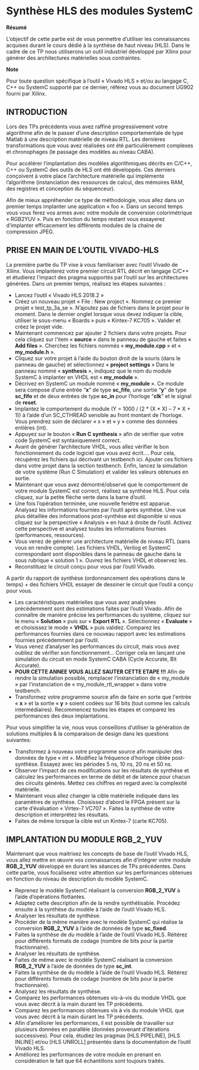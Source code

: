 # Synthèse HLS des modules SystemC


**Résumé**

L’objectif de cette partie est de vous permettre d’utiliser les connaissances acquises durant le cours dédié à la synthèse de haut niveau (HLS). Dans le cadre de ce TP nous utiliserons un outil industriel développé par Xilinx pour générer des architectures matérielles sous contraintes.

**Note**

Pour toute question spécifique à l’outil « Vivado HLS » et/ou au langage C, C++ ou SystemC supporté par ce dernier, référez vous au document UG902 fourni par Xilinx.

## INTRODUCTION

Lors des TPs précédents vous avez raffiné progressivement votre algorithme afin de le passer d’une description comportementale de type Matlab à une description matérielle de niveau RTL. Les dernières transformations que vous avez réalisées ont été particulièrement complexes et chronophages (le passage des modèles au niveau CABA).

Pour accélérer l’implantation des modèles algorithmiques décrits en C/C++, C++ ou SystemC des outils de HLS ont été développés. Ces derniers conçoivent à votre place l’architecture matérielle qui implémente l’algorithme (instanciation des ressources de calcul, des mémoires RAM, des registres et conception du séquenceur).

Afin de mieux appréhender ce type de méthodologie, vous allez dans un premier temps implanter une application « foo ». Dans un second temps vous vous ferez vos armes avec votre module de conversion colorimétrique « RGB2YUV ». Puis en fonction du temps restant vous essayerez d’implanter efficacement les différents modules de la chaine de compression JPEG.

## PRISE EN MAIN DE L’OUTIL VIVADO-HLS

La première partie du TP vise à vous familiariser avec l’outil Vivado de Xilinx. Vous implanterez votre premier circuit RTL décrit en langage C/C++ et étudierez l’impact des pragma supportés par l’outil sur les architectures générées. Dans un premier temps, réalisez les étapes suivantes :

- Lancez l’outil « Vivado HLS 2018.2 »
- Créez un nouveau projet « File : New project ». Nommez ce premier projet « test_tp_3a_se ». N’ajoutez pas de fichiers dans le projet pour le moment. Dans le dernier onglet lorsque vous devez indiquer la cible, utiliser le sous-menu « Boards » puis « Kintex-7 KC705 ». Valider et créez le projet vide.
- Maintenant commencez par ajouter 2 fichiers dans votre projets. Pour cela cliquez sur l'item « **source** » dans le panneau de gauche et faites « **Add files** ». Cherchez les fichiers nommés « **my_module.cpp** » et « **my_module.h** ».
- Cliquez sur votre projet à l’aide du bouton droit de la souris (dans le panneau de gauche) et sélectionnez « **project settings** » Dans le panneau nommé « **synthesis** », indiquez que le nom du module SystemC à implanter en VHDL est « **my_module** ».
- Décrivez en SystemC un module nommé « **my_module** ». Ce module sera compose d’une entrée “**x**” de type **sc_fifo**, une sortie “**y**” de type **sc_fifo** et de deux entrées de type **sc_in<bool>** pour l’horloge “**clk**” et le signal de **reset**.
- Implantez le comportement du module (Y = 1000 / (2 * (X * X) – 7 * X + 1)) à l’aide d’un SC_CTHREAD sensible au front montant de l’horloge. Vous prendrez soin de déclarer « x » et « y » comme des données entières (int).
- Appuyez sur le bouton « **Run C synthesis** » afin de vérifier que votre code SystemC est syntaxiquement correct.
- Avant de générer l’architecture VHDL, vous allez vérifier le bon fonctionnement du code logiciel que vous avez écrit....  Pour cela, récupérez les fichiers qui décrivant un testbench ici. Ajouter ces fichiers dans votre projet dans la section testbench. Enfin, lancez la simulation de votre système (Run C Simulation) et valider les valeurs obtenues en sortie.
- Maintenant que vous avez démontré/observé que le comportement de votre module SystemC est correct, réalisez sa synthèse HLS. Pour cela cliquez, sur la petite flèche verte dans la barre d’outil.
- Une fois l’opération terminée, une nouvelle fenêtre est apparue. Analysez les informations fournies par l’outil après synthèse. Une vue plus détaillée des informations post-synthèse est disponible si vous cliquez sur la perspective « Analysis » en haut à droite de l’outil. Activez cette perspective et analysez toutes les informations fournies (performances, ressources).
- Vous venez de générer une architecture matérielle de niveau RTL (sans vous en rendre compte). Les fichiers VHDL, Verilog et SystemC correspondant sont disponibles dans le panneau de gauche dans la sous rubrique « solution 1 ». Ouvrez les fichiers VHDL et observez les.
- Reconstituez le circuit conçu pour vous par l’outil Vivado.

A partir du rapport de synthèse (ordonnancement des opérations dans le temps) + des fichiers VHDL essayer de dessiner le circuit que l’outil a conçu pour vous.
- Les caractéristiques matérielles que vous avez analysées précédemment sont des estimations faites par l’outil Vivado. Afin de connaître de manière précise les performances du système, cliquez sur le menu « **Solution** » puis sur « **Export RTL** ». Sélectionnez « **Evaluate** » et choisissez le mode « **VHDL** » puis validez. Comparez les performances fournies dans ce nouveau rapport avec les estimations fournies précédemment par l’outil.
- Vous venez d’analyser les performances du circuit, mais vous avez oubliez de vérifier son fonctionnement… Corriger cela en lançant une simulation du circuit en mode SystemC CABA (Cycle Accurate, Bit Accurate).
- **POUR CETTE ANNEE VOUS ALLEZ SAUTER CETTE ETAPE !!!** Afin de rendre la simulation possible, remplacer l’instanciation de « my_module » par l’instanciation de « my_module_rtl_wrapper » dans votre testbench.
- Transformez votre programme source afin de faire en sorte que l'entrée « **x** » et la sortie « **y** » soient codées sur 16 bits (tout comme les calculs intermédiaires). Recommencez toutes les étapes et comparez les performances des deux implantations.

Pour vous simplifier la vie, nous vous conseillons d’utiliser la génération de solutions multiples & la comparaison de design dans les questions suivantes:
- Transformez à nouveau votre programme source afin manipuler des données de type « int ». Modifiez la fréquence d’horloge ciblée post-synthèse. Essayez avec les périodes 5 ns, 10 ns, 20 ns et 50 ns.
- Observer l’impact de ces modifications sur les résultats de synthèse et calculez les performances en terme de débit et de latence pour chacun des circuits générés. Mettez ces chiffres en regard avec la complexité matérielle.
- Maintenant vous allez changer la cible matérielle indiquée dans les paramètres de synthèse. Choisissez d’abord le FPGA présent sur la carte d’évaluation « Virtex-7 VC707 ». Faites la synthèse de votre description et interprétez les résultats.
- Faites de même lorsque la cible est un Kintex-7 (carte KC705).

## IMPLANTATION DU MODULE RGB_2_YUV

Maintenant que vous maitrisez les concepts de base de l’outil Vivado HLS, vous allez mettre en œuvre vos connaissances afin d’intégrer votre module **RGB_2_YUV** développé en durant les séances de TPs précédentes. Dans cette partie, vous focaliserez votre attention sur les performances obtenues en fonction du niveau de description du modèle SystemC.

- Reprenez le modèle SystemC réalisant la conversion **RGB_2_YUV** à l’aide d’opérations flottantes.
- Adaptez cette description afin de la rendre synthétisable. Procédez ensuite à la synthèse du modèle à l’aide de l’outil Vivado HLS.
- Analyser les résultats de synthèse.
- Procéder de la même manière avec le modèle SystemC qui réalise la conversion **RGB_2_YUV** à l’aide de données de type **sc_fixed**.
- Faites la synthèse de du modèle à l’aide de l’outil Vivado HLS. Réitérez pour différents formats de codage (nombre de bits pour la partie fractionnaire).
- Analyser les résultats de synthèse.
- Faites de même avec le modèle SystemC réalisant la conversion **RGB_2_YUV** à l’aide de données de type **sc_int**.
- Faites la synthèse de du modèle à l’aide de l’outil Vivado HLS. Réitérez pour différents formats de codage (nombre de bits pour la partie fractionnaire).
- Analysez les résultats de synthèse.
- Comparez les performances obtenues vis-à-vis du module VHDL que vous avec décrit à la main durant les TP précédents.
- Comparez les performances obtenues vis à vis du module VHDL que vous avec décrit à la main durant les TP précédents.
- Afin d’améliorer les performances, il est possible de travailler sur plusieurs données en parallèle (données provenant d’itérations successives). Pour cela, étudiez les pragmas [HLS PIPELINE], [HLS INLINE] et/ou [HLS UNROLL] présentés dans la documentation de l’outil Vivado HLS.
- Améliorez les performances de votre module en prenant en considération le fait que 64 échantillons sont toujours traités.
